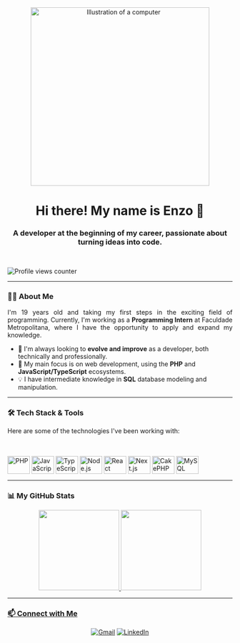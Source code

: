 <div align="center">
  <img src="https://raw.githubusercontent.com/MicaelliMedeiros/micaellimedeiros/master/image/computer-illustration.png" alt="Illustration of a computer" width="400"/>
</div>

<h1 align="center">Hi there! My name is Enzo 👋</h1>
<h3 align="center">A developer at the beginning of my career, passionate about turning ideas into code.</h3>

<br>

<p align="left"> <img src="https://komarev.com/ghpvc/?username=YOUR-USERNAME-HERE&label=Profile%20views&color=0e75b6&style=flat" alt="Profile views counter" /> </p>

---

### 👨‍💻 About Me

<p align="justify">
  I'm 19 years old and taking my first steps in the exciting field of programming. Currently, I'm working as a <b>Programming Intern</b> at Faculdade Metropolitana, where I have the opportunity to apply and expand my knowledge.
</p>

- 🌱 I'm always looking to <b>evolve and improve</b> as a developer, both technically and professionally.
- 🚀 My main focus is on web development, using the <b>PHP</b> and <b>JavaScript/TypeScript</b> ecosystems.
- 💡 I have intermediate knowledge in <b>SQL</b> database modeling and manipulation.

---

### 🛠️ Tech Stack & Tools

Here are some of the technologies I've been working with:

<br>

<div style="display: inline_block"><br>
  <img align="center" alt="PHP" height="40" width="50" src="https://cdn.jsdelivr.net/gh/devicons/devicon/icons/php/php-original.svg">
  <img align="center" alt="JavaScript" height="40" width="50" src="https://cdn.jsdelivr.net/gh/devicons/devicon/icons/javascript/javascript-original.svg">
  <img align="center" alt="TypeScript" height="40" width="50" src="https://cdn.jsdelivr.net/gh/devicons/devicon/icons/typescript/typescript-original.svg">
  <img align="center" alt="Node.js" height="40" width="50" src="https://cdn.jsdelivr.net/gh/devicons/devicon/icons/nodejs/nodejs-original.svg">
  <img align="center" alt="React" height="40" width="50" src="https://cdn.jsdelivr.net/gh/devicons/devicon/icons/react/react-original.svg">
  <img align="center" alt="Next.js" height="40" width="50" src="https://cdn.jsdelivr.net/gh/devicons/devicon/icons/nextjs/nextjs-original.svg">
  <img align="center" alt="CakePHP" height="40" width="50" src="https://cdn.jsdelivr.net/gh/devicons/devicon/icons/cakephp/cakephp-original.svg">
  <img align="center" alt="MySQL" height="40" width="50" src="https://cdn.jsdelivr.net/gh/devicons/devicon/icons/mysql/mysql-original-wordmark.svg">
</div>

---

### 📊 My GitHub Stats

<div align="center">
  <a href="https://github.com/EnzoPrado88">
  <img height="180em" src="https://github-readme-stats.vercel.app/api?username=YOUR-USERNAME-HERE&show_icons=true&theme=tokyonight&include_all_commits=true&count_private=true"/>
  <img height="180em" src="https://github-readme-stats.vercel.app/api/top-langs/?username=YOUR-USERNAME-HERE&layout=compact&langs_count=7&theme=tokyonight"/>
</div>

---

### 📫 Connect with Me

<p align="center">
  <a href="mailto:enzop.ignacio@hotmail.com"><img src="https://img.shields.io/badge/Gmail-D14836?style=for-the-badge&logo=gmail&logoColor=white" alt="Gmail"/></a>
  <a href="www.linkedin.com/in/enzo-prado-ignacio-1527752b8" target="_blank"><img src="https://img.shields.io/badge/-LinkedIn-%230077B5?style=for-the-badge&logo=linkedin&logoColor=white" alt="LinkedIn"/></a>
</p>
